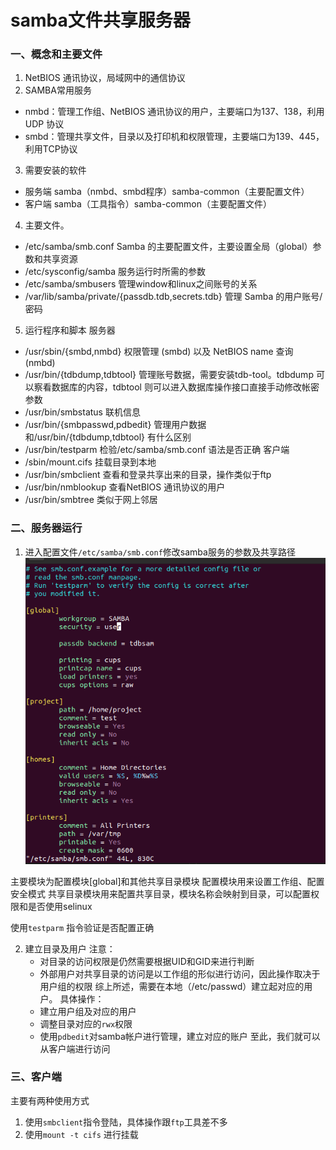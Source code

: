 # samba文件共享服务器

### 一、概念和主要文件  

1. NetBIOS 通讯协议，局域网中的通信协议
2. SAMBA常用服务

- nmbd：管理工作组、NetBIOS 通讯协议的用户，主要端口为137、138，利用 UDP 协议
- smbd：管理共享文件，目录以及打印机和权限管理，主要端口为139、445，利用TCP协议

3. 需要安装的软件

- 服务端 samba（nmbd、smbd程序）samba-common（主要配置文件）
- 客户端 samba（工具指令）samba-common（主要配置文件）

4. 主要文件。

- /etc/samba/smb.conf  Samba 的主要配置文件，主要设置全局（global）参数和共享资源
- /etc/sysconfig/samba 服务运行时所需的参数
- /etc/samba/smbusers 管理window和linux之间账号的关系
- /var/lib/samba/private/{passdb.tdb,secrets.tdb} 管理 Samba 的用户账号/密码

5. 运行程序和脚本
服务器

- /usr/sbin/{smbd,nmbd}  权限管理 (smbd) 以及 NetBIOS name 查询 (nmbd)
- /usr/bin/{tdbdump,tdbtool} 管理账号数据，需要安装tdb-tool。tdbdump 可以察看数据库的内容，tdbtool 则可以进入数据库操作接口直接手动修改帐密参数
- /usr/bin/smbstatus 联机信息
- /usr/bin/{smbpasswd,pdbedit} 管理用户数据  和/usr/bin/{tdbdump,tdbtool} 有什么区别
- /usr/bin/testparm  检验/etc/samba/smb.conf 语法是否正确
客户端
- /sbin/mount.cifs 挂载目录到本地
- /usr/bin/smbclient 查看和登录共享出来的目录，操作类似于ftp
- /usr/bin/nmblookup 查看NetBIOS 通讯协议的用户
- /usr/bin/smbtree 类似于网上邻居

### 二、服务器运行

1. 进入配置文件`/etc/samba/smb.conf`修改samba服务的参数及共享路径
![avatar](/Linux/SAMBA/配置文件.png)

主要模块为配置模块[global]和其他共享目录模块
配置模块用来设置工作组、配置安全模式
共享目录模块用来配置共享目录，模块名称会映射到目录，可以配置权限和是否使用selinux

使用`testparm` 指令验证是否配置正确

2. 建立目录及用户
注意：
    - 对目录的访问权限是仍然需要根据UID和GID来进行判断
    - 外部用户对共享目录的访问是以工作组的形似进行访问，因此操作取决于用户组的权限
综上所述，需要在本地（/etc/passwd）建立起对应的用户。
具体操作：
    - 建立用户组及对应的用户
    - 调整目录对应的`rwx`权限
    - 使用`pdbedit`对samba帐户进行管理，建立对应的账户
至此，我们就可以从客户端进行访问

### 三、客户端

主要有两种使用方式

1. 使用`smbclient`指令登陆，具体操作跟`ftp`工具差不多
2. 使用`mount -t cifs` 进行挂载
